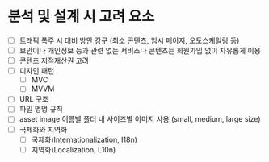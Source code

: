 # 분석 및 설계 시 고려 요소

- [ ] 트래픽 폭주 시 대비 방안 강구 (최소 콘텐츠, 임시 페이지, 오토스케일링 등)
- [ ] 보안이나 개인정보 등과 관련 없는 서비스나 콘텐츠는 회원가입 없이 자유롭게 이용
- [ ] 콘텐츠 지적재산권 고려
- [ ] 디자인 패턴
  - [ ] MVC
  - [ ] MVVM
- [ ] URL 구조
- [ ] 파일 명명 규칙
- [ ] asset image 이름별 폴더 내 사이즈별 이미지 사용 (small, medium, large size)
- [ ] 국제화와 지역화
  - [ ] 국제화(Internationalization, I18n)
  - [ ] 지역화(Localization, L10n)
